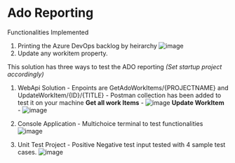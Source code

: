 # Ado Reporting

Functionalities Implemented
 1. Printing the Azure DevOps backlog by heirarchy 
![image](https://user-images.githubusercontent.com/13862431/121180914-0ed25800-c87f-11eb-8162-06d63f79094a.png)
 2. Update any workitem property.

This solution has three ways to test the ADO reporting _(Set startup project accordingly)_
1. WebApi Solution - Enpoints are GetAdoWorkItems/{PROJECTNAME} and UpdateWorkItem/{ID}/{TITLE} - Postman collection has been added to test it on your machine **Get all work Items** - ![image](https://user-images.githubusercontent.com/13862431/121181429-a041ca00-c87f-11eb-9db9-abf4f574c542.png)
**Update WorkItem** - ![image](https://user-images.githubusercontent.com/13862431/121181516-bc456b80-c87f-11eb-94a3-e552e464de74.png)

2. Console Application - Multichoice terminal to test functionalities ![image](https://user-images.githubusercontent.com/13862431/121181108-480ac800-c87f-11eb-95a4-97a5fc118374.png)

3. Unit Test Project - Positive Negative test input tested with 4 sample test cases. ![image](https://user-images.githubusercontent.com/13862431/121181219-65d82d00-c87f-11eb-93e8-6912ea4d5acd.png)


